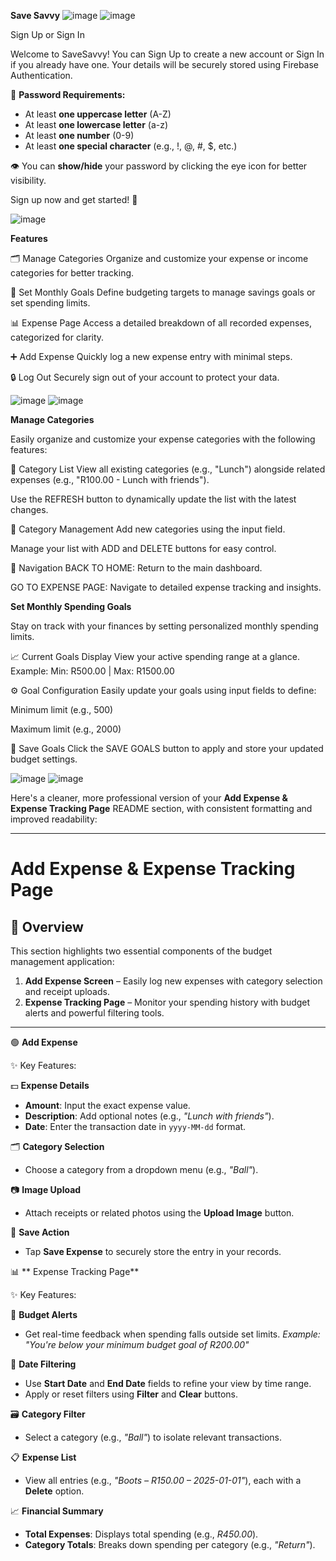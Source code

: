 **Save Savvy**
![image](https://github.com/user-attachments/assets/8873fa0d-8a2b-4aca-992f-988be95f294a) ![image](https://github.com/user-attachments/assets/b3253b8f-4fd3-4a10-bb02-c33e5bb977b3)

Sign Up or Sign In  

Welcome to SaveSavvy! You can Sign Up to create a new account or Sign In if you already have one. Your details will be securely stored using Firebase Authentication.  

🔐 **Password Requirements:**  
- At least **one uppercase letter** (A-Z)  
- At least **one lowercase letter** (a-z)  
- At least **one number** (0-9)  
- At least **one special character** (e.g., !, @, #, $, etc.)  

👁️ You can **show/hide** your password by clicking the eye icon for better visibility.  

Sign up now and get started! 🚀

![image](https://github.com/user-attachments/assets/fcfdea58-5d82-4655-bfd3-02319fd585b2) 

**Features**


🗂️ Manage Categories
Organize and customize your expense or income categories for better tracking.

🎯 Set Monthly Goals
Define budgeting targets to manage savings goals or set spending limits.

📊 Expense Page
Access a detailed breakdown of all recorded expenses, categorized for clarity.

➕ Add Expense
Quickly log a new expense entry with minimal steps.

🔒 Log Out
Securely sign out of your account to protect your data.





![image](https://github.com/user-attachments/assets/2c01fe7b-da23-49f4-8c71-f883ee4410a9)    ![image](https://github.com/user-attachments/assets/d12384fe-9121-4b9a-ab1e-5fe6baf2fac6)


**Manage Categories**


Easily organize and customize your expense categories with the following features:

🔹 Category List
View all existing categories (e.g., "Lunch") alongside related expenses (e.g., "R100.00 - Lunch with friends").

Use the REFRESH button to dynamically update the list with the latest changes.

🔹 Category Management
Add new categories using the input field.

Manage your list with ADD and DELETE buttons for easy control.

🔹 Navigation
BACK TO HOME: Return to the main dashboard.

GO TO EXPENSE PAGE: Navigate to detailed expense tracking and insights.



**Set Monthly Spending Goals**


Stay on track with your finances by setting personalized monthly spending limits.

📈 Current Goals Display
View your active spending range at a glance.
Example: Min: R500.00 | Max: R1500.00

⚙️ Goal Configuration
Easily update your goals using input fields to define:

Minimum limit (e.g., 500)

Maximum limit (e.g., 2000)

💾 Save Goals
Click the SAVE GOALS button to apply and store your updated budget settings.


![image](https://github.com/user-attachments/assets/5998a8c4-8450-496c-a4ec-2e38ed72467d)                        ![image](https://github.com/user-attachments/assets/3f0476af-e283-4267-bafe-f8c2c666b672)   


Here's a cleaner, more professional version of your **Add Expense & Expense Tracking Page** README section, with consistent formatting and improved readability:

---

# **Add Expense & Expense Tracking Page**

## 🧾 Overview

This section highlights two essential components of the budget management application:

1. **Add Expense Screen** – Easily log new expenses with category selection and receipt uploads.
2. **Expense Tracking Page** – Monitor your spending history with budget alerts and powerful filtering tools.

---

 🟢 **Add Expense**


 ✨ Key Features:


 💵 **Expense Details**

* **Amount**: Input the exact expense value.
* **Description**: Add optional notes (e.g., *"Lunch with friends"*).
* **Date**: Enter the transaction date in `yyyy-MM-dd` format.

 🗂️ **Category Selection**

* Choose a category from a dropdown menu (e.g., *"Ball"*).

 📷 **Image Upload**

* Attach receipts or related photos using the **Upload Image** button.

 💾 **Save Action**

* Tap **Save Expense** to securely store the entry in your records.



 📊 ** Expense Tracking Page**

 ✨ Key Features:

 🚨 **Budget Alerts**

* Get real-time feedback when spending falls outside set limits.
  *Example: "You're below your minimum budget goal of R200.00"*

 📅 **Date Filtering**

* Use **Start Date** and **End Date** fields to refine your view by time range.
* Apply or reset filters using **Filter** and **Clear** buttons.

 🗃️ **Category Filter**

* Select a category (e.g., *"Ball"*) to isolate relevant transactions.

 📋 **Expense List**

* View all entries (e.g., *"Boots – R150.00 – 2025-01-01"*), each with a **Delete** option.

 📈 **Financial Summary**

* **Total Expenses**: Displays total spending (e.g., *R450.00*).
* **Category Totals**: Breaks down spending per category (e.g., *"Return"*).




